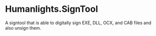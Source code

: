 # Humanlights.SignTool
A signtool that is able to digitally sign EXE, DLL, OCX, and CAB files and also unsign them.
